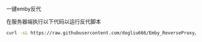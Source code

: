 一键emby反代

在服务器端执行以下代码以运行反代脚本
```bash
curl -sL https://raw.githubusercontent.com/dogliu666/Emby_ReverseProxy/refs/heads/beta/Proxy_Louis.sh | bash
```
